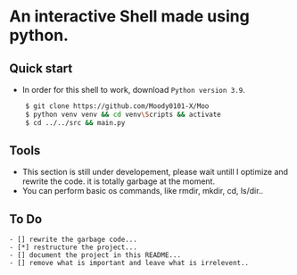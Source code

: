 # An interactive Shell made using python.
## Quick start
- In order for this shell to work, download `Python version 3.9`.
```bash
    $ git clone https://github.com/Moody0101-X/Moo
    $ python venv venv && cd venv\Scripts && activate
    $ cd ../../src && main.py
```

## Tools

- This section is still under developement, please wait untill I optimize and rewrite the code. it is totally garbage at the moment.
- You can perform basic os commands, like rmdir, mkdir, cd, ls/dir..


## To Do
    - [] rewrite the garbage code...
    - [*] restructure the project...
    - [] document the project in this README...
    - [] remove what is important and leave what is irrelevent..
